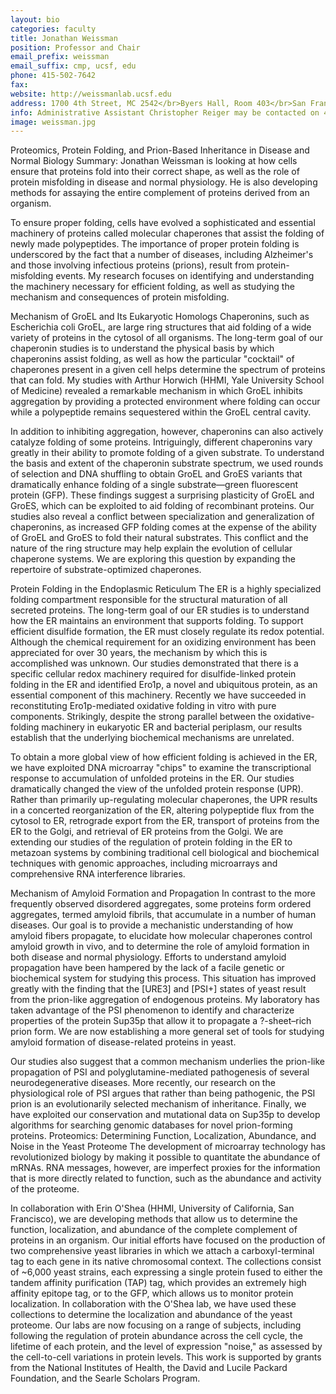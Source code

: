 ```yaml
---
layout: bio
categories: faculty
title: Jonathan Weissman
position: Professor and Chair
email_prefix: weissman
email_suffix: cmp, ucsf, edu
phone: 415-502-7642
fax: 
website: http://weissmanlab.ucsf.edu
address: 1700 4th Street, MC 2542</br>Byers Hall, Room 403</br>San Francisco, CA 94158-2542</br>
info: Administrative Assistant Christopher Reiger may be contacted on 415 514-1681 or at <span class="e">christopher.reiger / ucsf, edu </span>
image: weissman.jpg
---
```


Proteomics, Protein Folding, and Prion-Based Inheritance in Disease and Normal Biology 
Summary: Jonathan Weissman is looking at how cells ensure that proteins fold into their correct shape, as well as the role of protein misfolding in disease and normal physiology. He is also developing methods for assaying the entire complement of proteins derived from an organism. 

To ensure proper folding, cells have evolved a sophisticated and essential machinery of proteins called molecular chaperones that assist the folding of newly made polypeptides. The importance of proper protein folding is underscored by the fact that a number of diseases, including Alzheimer's and those involving infectious proteins (prions), result from protein-misfolding events. My research focuses on identifying and understanding the machinery necessary for efficient folding, as well as studying the mechanism and consequences of protein misfolding. 

Mechanism of GroEL and Its Eukaryotic Homologs Chaperonins, such as Escherichia coli GroEL, are large ring structures that aid folding of a wide variety of proteins in the cytosol of all organisms. The long-term goal of our chaperonin studies is to understand the physical basis by which chaperonins assist folding, as well as how the particular "cocktail" of chaperones present in a given cell helps determine the spectrum of proteins that can fold. My studies with Arthur Horwich (HHMI, Yale University School of Medicine) revealed a remarkable mechanism in which GroEL inhibits aggregation by providing a protected environment where folding can occur while a polypeptide remains sequestered within the GroEL central cavity. 

In addition to inhibiting aggregation, however, chaperonins can also actively catalyze folding of some proteins. Intriguingly, different chaperonins vary greatly in their ability to promote folding of a given substrate. To understand the basis and extent of the chaperonin substrate spectrum, we used rounds of selection and DNA shuffling to obtain GroEL and GroES variants that dramatically enhance folding of a single substrate—green fluorescent protein (GFP). These findings suggest a surprising plasticity of GroEL and GroES, which can be exploited to aid folding of recombinant proteins. Our studies also reveal a conflict between specialization and generalization of chaperonins, as increased GFP folding comes at the expense of the ability of GroEL and GroES to fold their natural substrates. This conflict and the nature of the ring structure may help explain the evolution of cellular chaperone systems. We are exploring this question by expanding the repertoire of substrate-optimized chaperones. 

Protein Folding in the Endoplasmic Reticulum The ER is a highly specialized folding compartment responsible for the structural maturation of all secreted proteins. The long-term goal of our ER studies is to understand how the ER maintains an environment that supports folding. To support efficient disulfide formation, the ER must closely regulate its redox potential. Although the chemical requirement for an oxidizing environment has been appreciated for over 30 years, the mechanism by which this is accomplished was unknown. Our studies demonstrated that there is a specific cellular redox machinery required for disulfide-linked protein folding in the ER and identified Ero1p, a novel and ubiquitous protein, as an essential component of this machinery. Recently we have succeeded in reconstituting Ero1p-mediated oxidative folding in vitro with pure components. Strikingly, despite the strong parallel between the oxidative-folding machinery in eukaryotic ER and bacterial periplasm, our results establish that the underlying biochemical mechanisms are unrelated. 

To obtain a more global view of how efficient folding is achieved in the ER, we have exploited DNA microarray "chips" to examine the transcriptional response to accumulation of unfolded proteins in the ER. Our studies dramatically changed the view of the unfolded protein response (UPR). Rather than primarily up-regulating molecular chaperones, the UPR results in a concerted reorganization of the ER, altering polypeptide flux from the cytosol to ER, retrograde export from the ER, transport of proteins from the ER to the Golgi, and retrieval of ER proteins from the Golgi. We are extending our studies of the regulation of protein folding in the ER to metazoan systems by combining traditional cell biological and biochemical techniques with genomic approaches, including microarrays and comprehensive RNA interference libraries. 

Mechanism of Amyloid Formation and Propagation In contrast to the more frequently observed disordered aggregates, some proteins form ordered aggregates, termed amyloid fibrils, that accumulate in a number of human diseases. Our goal is to provide a mechanistic understanding of how amyloid fibers propagate, to elucidate how molecular chaperones control amyloid growth in vivo, and to determine the role of amyloid formation in both disease and normal physiology. Efforts to understand amyloid propagation have been hampered by the lack of a facile genetic or biochemical system for studying this process. This situation has improved greatly with the finding that the [URE3] and [PSI+] states of yeast result from the prion-like aggregation of endogenous proteins. My laboratory has taken advantage of the PSI phenomenon to identify and characterize properties of the protein Sup35p that allow it to propagate a ?-sheet–rich prion form. We are now establishing a more general set of tools for studying amyloid formation of disease-related proteins in yeast. 

Our studies also suggest that a common mechanism underlies the prion-like propagation of PSI and polyglutamine-mediated pathogenesis of several neurodegenerative diseases. More recently, our research on the physiological role of PSI argues that rather than being pathogenic, the PSI prion is an evolutionarily selected mechanism of inheritance. Finally, we have exploited our conservation and mutational data on Sup35p to develop algorithms for searching genomic databases for novel prion-forming proteins. 
Proteomics: Determining Function, Localization, Abundance, and Noise in the Yeast Proteome The development of microarray technology has revolutionized biology by making it possible to quantitate the abundance of mRNAs. RNA messages, however, are imperfect proxies for the information that is more directly related to function, such as the abundance and activity of the proteome. 

In collaboration with Erin O'Shea (HHMI, University of California, San Francisco), we are developing methods that allow us to determine the function, localization, and abundance of the complete complement of proteins in an organism. Our initial efforts have focused on the production of two comprehensive yeast libraries in which we attach a carboxyl-terminal tag to each gene in its native chromosomal context. The collections consist of ~6,000 yeast strains, each expressing a single protein fused to either the tandem affinity purification (TAP) tag, which provides an extremely high affinity epitope tag, or to the GFP, which allows us to monitor protein localization. In collaboration with the O'Shea lab, we have used these collections to determine the localization and abundance of the yeast proteome. Our labs are now focusing on a range of subjects, including following the regulation of protein abundance across the cell cycle, the lifetime of each protein, and the level of expression "noise," as assessed by the cell-to-cell variations in protein levels. 
This work is supported by grants from the National Institutes of Health, the David and Lucile Packard Foundation, and the Searle Scholars Program.
